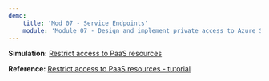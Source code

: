 ```yaml
---
demo:
    title: 'Mod 07 - Service Endpoints'
    module: 'Module 07 - Design and implement private access to Azure Services'
---
```

**Simulation:** [Restrict access to PaaS resources](https://mslabs.cloudguides.com/guides/AZ-700%20Lab%20Simulation%20-%20Restrict%20network%20access%20to%20PaaS%20resources%20with%20virtual%20network%20service%20endpoints)

**Reference:** [Restrict access to PaaS resources - tutorial](https://learn.microsoft.com/azure/virtual-network/tutorial-restrict-network-access-to-resources?tabs=portal)

